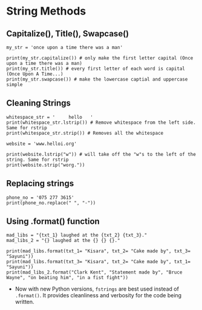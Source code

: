 # String Methods


## Capitalize(), Title(), Swapcase()

```
my_str = 'once upon a time there was a man'

print(my_str.capitalize()) # only make the first letter capital (Once upon a time there was a man) 
print(my_str.title()) # every first letter of each word is capital (Once Upon A Time...)
print(my_str.swapcase()) # make the lowercase captial and uppercase simple
```

## Cleaning Strings

```
whitespace_str = '     hello   '
print(whitespace_str.lstrip()) # Remove whitespace from the left side. Same for rstrip
print(whitespace_str.strip()) # Removes all the whitespace

website = 'www.helloi.org'

print(website.lstrip("w")) # will take off the "w"s to the left of the string. Same for rstrip
print(website.strip("worg."))
```


## Replacing strings

```
phone_no = '075 277 3615'
print(phone_no.replace(" ", "-"))
```


## Using .format() function

```
mad_libs = "{txt_1} laughed at the {txt_2} {txt_3}."
mad_libs_2 = "{} laughed at the {} {} {}."

print(mad_libs.format(txt_1= "Kisara", txt_2= "Cake made by", txt_3= "Sayuni"))
print(mad_libs.format(txt_3= "Kisara", txt_2= "Cake made by", txt_1= "Sayuni"))
print(mad_libs_2.format("Clark Kent", "Statement made by", "Bruce Wayne", "on beating him", "in a fist fight"))
```

* Now with new Python versions, `fstrings` are best used instead of `.format()`. It provides cleanliness and verbosity for the code being written.
